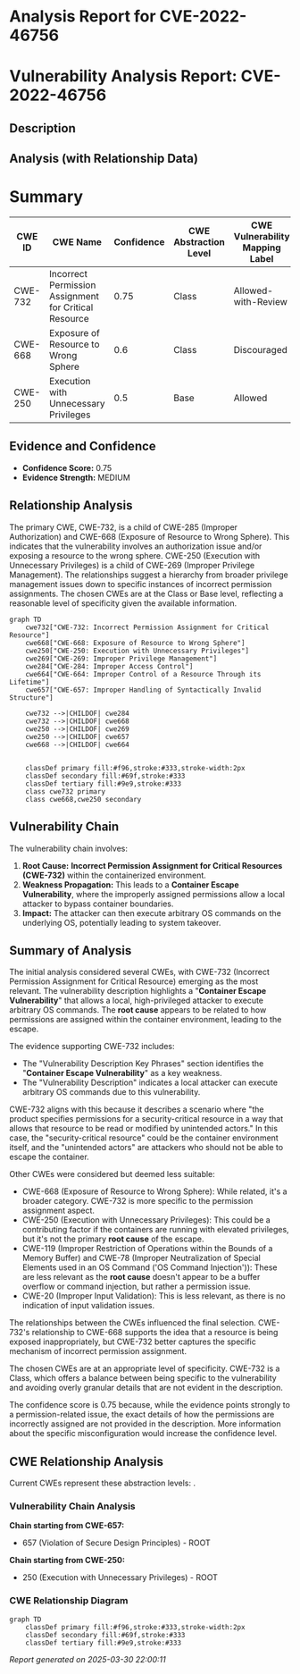 # Analysis Report for CVE-2022-46756

# Vulnerability Analysis Report: CVE-2022-46756

## Description



## Analysis (with Relationship Data)

# Summary
| CWE ID | CWE Name | Confidence | CWE Abstraction Level | CWE Vulnerability Mapping Label | CWE-Vulnerability Mapping Notes |
|---|---|---|---|---|---|
| CWE-732 | Incorrect Permission Assignment for Critical Resource | 0.75 | Class | Allowed-with-Review | Primary CWE |
| CWE-668 | Exposure of Resource to Wrong Sphere | 0.6 | Class | Discouraged | Secondary Candidate |
| CWE-250 | Execution with Unnecessary Privileges | 0.5 | Base | Allowed | Secondary Candidate |

## Evidence and Confidence

*   **Confidence Score:** 0.75
*   **Evidence Strength:** MEDIUM

## Relationship Analysis
The primary CWE, CWE-732, is a child of CWE-285 (Improper Authorization) and CWE-668 (Exposure of Resource to Wrong Sphere). This indicates that the vulnerability involves an authorization issue and/or exposing a resource to the wrong sphere. CWE-250 (Execution with Unnecessary Privileges) is a child of CWE-269 (Improper Privilege Management). The relationships suggest a hierarchy from broader privilege management issues down to specific instances of incorrect permission assignments. The chosen CWEs are at the Class or Base level, reflecting a reasonable level of specificity given the available information.

```mermaid
graph TD
    cwe732["CWE-732: Incorrect Permission Assignment for Critical Resource"]
    cwe668["CWE-668: Exposure of Resource to Wrong Sphere"]
    cwe250["CWE-250: Execution with Unnecessary Privileges"]
    cwe269["CWE-269: Improper Privilege Management"]
    cwe284["CWE-284: Improper Access Control"]
    cwe664["CWE-664: Improper Control of a Resource Through its Lifetime"]
    cwe657["CWE-657: Improper Handling of Syntactically Invalid Structure"]

    cwe732 -->|CHILDOF| cwe284
    cwe732 -->|CHILDOF| cwe668
    cwe250 -->|CHILDOF| cwe269
    cwe250 -->|CHILDOF| cwe657
    cwe668 -->|CHILDOF| cwe664
    

    classDef primary fill:#f96,stroke:#333,stroke-width:2px
    classDef secondary fill:#69f,stroke:#333
    classDef tertiary fill:#9e9,stroke:#333
    class cwe732 primary
    class cwe668,cwe250 secondary
```

## Vulnerability Chain
The vulnerability chain involves:

1.  **Root Cause:** **Incorrect Permission Assignment for Critical Resources (CWE-732)** within the containerized environment.
2.  **Weakness Propagation:** This leads to a **Container Escape Vulnerability**, where the improperly assigned permissions allow a local attacker to bypass container boundaries.
3.  **Impact:** The attacker can then execute arbitrary OS commands on the underlying OS, potentially leading to system takeover.

## Summary of Analysis
The initial analysis considered several CWEs, with CWE-732 (Incorrect Permission Assignment for Critical Resource) emerging as the most relevant. The vulnerability description highlights a "**Container Escape Vulnerability**" that allows a local, high-privileged attacker to execute arbitrary OS commands. The **root cause** appears to be related to how permissions are assigned within the container environment, leading to the escape.

The evidence supporting CWE-732 includes:
*   The "Vulnerability Description Key Phrases" section identifies the "**Container Escape Vulnerability**" as a key weakness.
*   The "Vulnerability Description" indicates a local attacker can execute arbitrary OS commands due to this vulnerability.

CWE-732 aligns with this because it describes a scenario where "the product specifies permissions for a security-critical resource in a way that allows that resource to be read or modified by unintended actors." In this case, the "security-critical resource" could be the container environment itself, and the "unintended actors" are attackers who should not be able to escape the container.

Other CWEs were considered but deemed less suitable:

*   CWE-668 (Exposure of Resource to Wrong Sphere): While related, it's a broader category. CWE-732 is more specific to the permission assignment aspect.
*   CWE-250 (Execution with Unnecessary Privileges): This could be a contributing factor if the containers are running with elevated privileges, but it's not the primary **root cause** of the escape.
*   CWE-119 (Improper Restriction of Operations within the Bounds of a Memory Buffer) and CWE-78 (Improper Neutralization of Special Elements used in an OS Command ('OS Command Injection')): These are less relevant as the **root cause** doesn't appear to be a buffer overflow or command injection, but rather a permission issue.
*   CWE-20 (Improper Input Validation): This is less relevant, as there is no indication of input validation issues.

The relationships between the CWEs influenced the final selection. CWE-732's relationship to CWE-668 supports the idea that a resource is being exposed inappropriately, but CWE-732 better captures the specific mechanism of incorrect permission assignment.

The chosen CWEs are at an appropriate level of specificity. CWE-732 is a Class, which offers a balance between being specific to the vulnerability and avoiding overly granular details that are not evident in the description.

The confidence score is 0.75 because, while the evidence points strongly to a permission-related issue, the exact details of how the permissions are incorrectly assigned are not provided in the description. More information about the specific misconfiguration would increase the confidence level.


## CWE Relationship Analysis

Current CWEs represent these abstraction levels: .


### Vulnerability Chain Analysis

**Chain starting from CWE-657:**
- 657 (Violation of Secure Design Principles) - ROOT


**Chain starting from CWE-250:**
- 250 (Execution with Unnecessary Privileges) - ROOT



### CWE Relationship Diagram

```mermaid
graph TD
    classDef primary fill:#f96,stroke:#333,stroke-width:2px
    classDef secondary fill:#69f,stroke:#333
    classDef tertiary fill:#9e9,stroke:#333
```



*Report generated on 2025-03-30 22:00:11*
